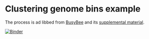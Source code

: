 # Clustering genome bins example

The process is ad libbed from
[BusyBee](https://academic.oup.com/nar/article/45/W1/W171/3787850) and its
[supplemental
material](https://academic.oup.com/nar/article/45/W1/W171/3787850#90594796).

[![Binder](https://mybinder.org/badge.svg)](https://mybinder.org/v2/gh/ctb/2018-clustering-bins-example/master)

